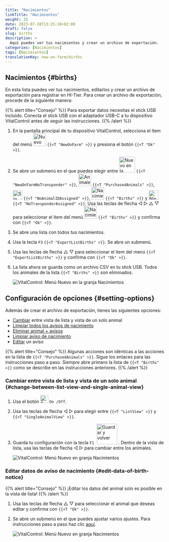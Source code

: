 ```yaml
---
title: "Nacimientos"
linkTitle: "Nacimientos"
weight: 35
date: 2023-07-28T13:25:28+02:00
draft: false
slug: births
description: >
  Aquí puedes ver tus nacimientos y crear un archivo de exportación.
categories: [Nacimientos]
tags: [Nacimientos]
translationKey: new-on-farm/births
---
```

## Nacimientos {#births}

En esta lista puedes ver tus nacimientos, editarlos y crear un archivo de exportación para registrar en HI-Tier. Para crear un archivo de exportación, procede de la siguiente manera:

{{% alert title="Consejo" %}}
Para exportar datos necesitas el stick USB incluido. Conecta el stick USB con el adaptador USB-C a tu dispositivo VitalControl antes de seguir las instrucciones.
{{% /alert %}}

1. En la pantalla principal de tu dispositivo VitalControl, selecciona el ítem del menú <img src="/icons/main/new-on-farm.svg" width="40" align="bottom" alt="Nuevo en la granja" /> `{{<T "NewOnFarm" >}}` y presiona el botón `{{<T "Ok" >}}`.

2. Se abre un submenú en el que puedes elegir entre <img src="/icons/registration/new-on-farm-no-transponder.svg" width="50" align="bottom" alt="Nuevo en la granja, sin transpondedor" /> `{{<T "NewOnFarmNoTransponder" >}}`, <img src="/icons/main/new-on-farm.svg" width="40" align="bottom" alt="Animales comprados" /> `{{<T "PurchasedAnimals" >}}`, <img src="/icons/registration/no-eartag-number.svg" width="30" align="bottom" alt="Sin ID nacional del animal" /> `{{<T "NoAnimalIDAssigned" >}}`, <img src="/icons/main/births.svg" width="40" align="bottom" alt="Nacimientos" /> `{{<T "Births" >}}` y <img src="/icons/registration/no-transponder.svg" width="30" align="bottom" alt="Ningún transpondedor asignado" /> `{{<T "NoTransponderAssigned" >}}`. Usa las teclas de flecha ◁ ▷ △ ▽ para seleccionar el ítem del menú <img src="/icons/main/births.svg" width="40" align="bottom" alt="Nacimientos" /> `{{<T "Births" >}}` y confirma con `{{<T "Ok" >}}`.

3. Se abre una lista con todos tus nacimientos.

4. Usa la tecla `F3` `{{<T "ExportListBirths" >}}`. Se abre un submenú.

5. Usa las teclas de flecha △ ▽ para seleccionar el ítem del menú `{{<T "ExportListBirths" >}}` y confirma con `{{<T "Ok" >}}`.

6. La lista ahora se guarda como un archivo CSV en tu stick USB. Todos los animales de la lista `{{<T "Births" >}}` son eliminados.

    ![VitalControl: Menú Nuevo en la granja Nacimientos](../images/births.png "Nacimientos")

## Configuración de opciones {#setting-options}

Además de crear el archivo de exportación, tienes las siguientes opciones:

- [Cambiar](#change-between-list-view-and-single-animal-view) entre vista de lista y vista de un solo animal
- [Limpiar todos los avisos de nacimiento](../purchased-animals/#clear-all-purchase-notices)
- [Eliminar animal + avisos](../purchased-animals/#delete-animal--purchase-notice)
- [Limpiar aviso de nacimiento](../purchased-animals/#clear-notice-of-purchase)
- [Editar](#edit-data-of-birth-notice) un aviso

{{% alert title="Consejo" %}}
Algunas acciones son idénticas a las acciones en la lista de `{{<T "PurchasedAnimals" >}}`. Sigue los enlaces para las instrucciones paso a paso. Siempre abre primero la lista de `{{<T "Births" >}}` como se describe en las instrucciones anteriores.
{{% /alert %}}

### Cambiar entre vista de lista y vista de un solo animal {#change-between-list-view-and-single-animal-view}

1. Usa el botón <img src="/icons/gear.svg" width="25" align="bottom" alt="Engranaje" /> `On /Off`.

2. Usa las teclas de flecha ◁ ▷ para elegir entre `{{<T "ListView" >}}` y `{{<T "SingleAnimalView" >}}`.

3. Guarda tu configuración con la tecla `F1` &nbsp;<img src="/icons/footer/save_exit.svg" width="65" align="bottom" alt="Guardar y volver" />&nbsp;. Dentro de la vista de lista, usa las teclas de flecha ◁ ▷ para cambiar entre los animales.

    ![VitalControl: Menú Nuevo en granja Nacimientos](../images/change.png "Cambiar entre vista de lista y vista de un solo animal")

### Editar datos de aviso de nacimiento {#edit-data-of-birth-notice}

{{% alert title="Consejo" %}}
¡Editar los datos del animal solo es posible en la vista de lista!
{{% /alert %}}

1. Usa las teclas de flecha △ ▽ para seleccionar el animal que deseas editar y confirma con `{{<T "Ok" >}}`.

2. Se abre un submenú en el que puedes ajustar varios ajustes. Para instrucciones paso a paso haz clic [aquí](/es/docs/new/calving/#register-a-calving).

    ![VitalControl: Menú Nuevo en granja Nacimientos](../images/edit2.png "Editar un aviso de nacimiento")
